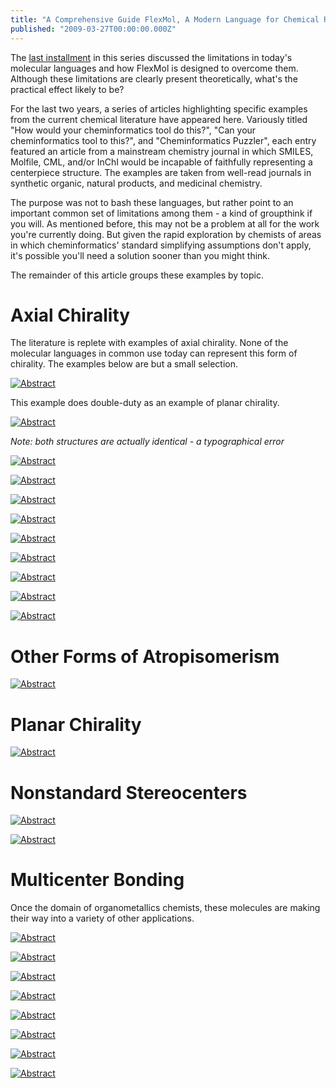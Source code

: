 ```yaml
---
title: "A Comprehensive Guide FlexMol, A Modern Language for Chemical Representation Part 2: Real-World Problems"
published: "2009-03-27T00:00:00.000Z"
---
```


The [last installment](http://depth-first.com/articles/2009/03/19/a-comprehensive-guide-flexmol-a-modern-language-for-chemical-representation-part-1-outlining-the-problem) in this series discussed the limitations in today's molecular languages and how FlexMol is designed to overcome them. Although these limitations are clearly present theoretically, what's the practical effect likely to be?

For the last two years, a series of articles highlighting specific examples from the current chemical literature have appeared here. Variously titled "How would your cheminformatics tool do this?", "Can your cheminformatics tool to this?", and "Cheminformatics Puzzler", each entry featured an article from a mainstream chemistry journal in which SMILES, Molfile, CML, and/or InChI would be incapable of faithfully representing a centerpiece structure. The examples are taken from well-read journals in synthetic organic, natural products, and medicinal chemistry.

The purpose was not to bash these languages, but rather point to an important common set of limitations among them - a kind of groupthink if you will. As mentioned before, this may not be a problem at all for the work you're currently doing. But given the rapid exploration by chemists of areas in which cheminformatics' standard simplifying assumptions don't apply, it's possible you'll need a solution sooner than you might think.

The remainder of this article groups these examples by topic.

# Axial Chirality

The literature is replete with examples of axial chirality. None of the molecular languages in common use today can represent this form of chirality. The examples below are but a small selection.

[![Abstract](/images/posts/20070405/abstract.gif "Abstract")](http://dx.doi.org/10.1021/jo0700427)

This example does double-duty as an example of planar chirality.

[![Abstract](/images/posts/20070216/abstract.gif "Abstract")](http://dx.doi.org/10.1021/jm061093j)

*Note: both structures are actually identical - a typographical error*

[![Abstract](/images/posts/20070613/allenes.gif "Abstract")](http://dx.doi.org/10.1021/ol070936d)

[![Abstract](/images/posts/20071002/binol.png "Abstract")](http://dx.doi.org/10.1021/ol071276f)

[![Abstract](/images/posts/20071105/abstract.png "Abstract")](http://dx.doi.org/10.1021/np070337f)

[![Abstract](/images/posts/20071108/abstract.png)](http://dx.doi.org/10.1021/jo701764e)

[![Abstract](/images/posts/20071123/abstract.png)](http://dx.doi.org/10.1021/np070269x)

[![Abstract](/images/posts/20071217/abstract.png)](http://dx.doi.org/10.1016/j.tetlet.2007.09.079)

[![Abstract](/images/posts/20080118/abstract.png)](http://dx.doi.org/10.1021/ol702783v)

[![Abstract](/images/posts/20080205/abstract.png)](http://dx.doi.org/10.1021/ol702952n)

[![Abstract](/images/posts/20080217/abstract.png)](http://dx.doi.org/10.1021/jo702502n)

# Other Forms of Atropisomerism

[![Abstract](/images/posts/20080320/abstract.png)](http://dx.doi.org/10.1002/anie.200705660)

# Planar Chirality

[![Abstract](/images/posts/20080501/abstract.png)](http://dx.doi.org/10.1021/jo800468x)

# Nonstandard Stereocenters

[![Abstract](/images/posts/20071030/abstract.png)](http://dx.doi.org/10.1021/jm070740j)

[![Abstract](/images/posts/20080125/abstract.png)](http://dx.doi.org/10.1021/jo048641q)

# Multicenter Bonding

Once the domain of organometallics chemists, these molecules are making their way into a variety of other applications.

[![Abstract](/images/posts/20071011/abstract.png)](http://dx.doi.org/10.1021/jo0712704)

[![Abstract](/images/posts/20071017/abstract.png)](http://dx.doi.org/10.1021/ol7020143)

[![Abstract](/images/posts/20071101/abstract.png)](http://dx.doi.org/10.1021/jo7014104)

[![Abstract](/images/posts/20071129/abstract.png)](http://dx.doi.org/10.1021/ol702430a)

[![Abstract](/images/posts/20071130/abstract.png)](http://dx.doi.org/10.1021/ol702519f)

[![Abstract](/images/posts/20071205/abstract.png)](http://dx.doi.org/10.1021/ol702541y)

[![Abstract](/images/posts/20071211/abstract.png)](http://dx.doi.org/10.1016/j.tetlet.2007.10.066)

[![Abstract](/images/posts/20080110/abstract.png)](http://dx.doi.org/10.1016/j.tetlet.2007.11.161)